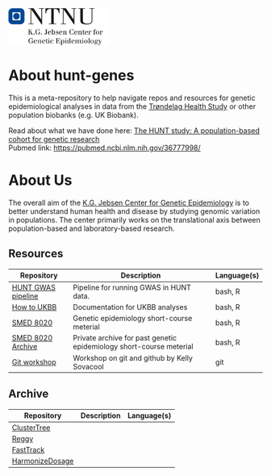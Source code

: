 <img src="https://github.com/hunt-genes/hunt-genes/blob/main/1.%20KGJebsenGenEp_Eng_Transparent%202.png" width="200">

# About hunt-genes
This is a meta-repository to help navigate repos and resources for genetic epidemiological analyses in data from the [Trøndelag Health Study](https://www.ntnu.edu/hunt/about-hunt) or other population biobanks (e.g. UK Biobank).    

Read about what we have done here: [The HUNT study: A population-based cohort for genetic research](https://pubmed.ncbi.nlm.nih.gov/36777998/)    
Pubmed link: https://pubmed.ncbi.nlm.nih.gov/36777998/       
 
# About Us 
The overall aim of the [K.G. Jebsen Center for Genetic Epidemiology](https://www.ntnu.edu/huntgenes/k.g.-jebsen-center-for-genetic-epidemiology) is to better understand human health and disease by studying genomic variation in populations. The center primarily works on the translational axis between population-based and laboratory-based research.

## Resources

| Repository | Description | Language(s) |
|---|---|---|
| [HUNT GWAS pipeline](https://github.com/hunt-genes/hunt-gwas-pipeline) | Pipeline for running GWAS in HUNT data. | bash, R |
| [How to UKBB](https://github.com/hunt-genes/how-to-ukbb) | Documentation for UKBB analyses | bash, R |
| [SMED 8020](https://github.com/hunt-genes/SMED8020) | Genetic epidemiology short-course meterial | bash, R |
| [SMED 8020 Archive](https://github.com/hunt-genes/SMED8020-archive) | Private archive for past genetic epidemiology short-course meterial | bash, R |
| [Git workshop](https://github.com/hunt-genes/git_workshop) | Workshop on git and github by Kelly Sovacool | git |
## Archive


| Repository | Description | Language(s) |
|---|---|---|
| [ClusterTree](https://github.com/hunt-genes/clustertree) | |  |
| [Reggy](https://github.com/hunt-genes/reggy)| |  |
| [FastTrack](https://github.com/hunt-genes/fasttrack)| |  |
| [HarmonizeDosage](https://github.com/hunt-genes/harmonize_dosage)| |  |

